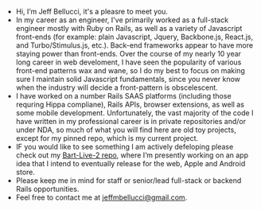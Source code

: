 - Hi, I’m Jeff Bellucci, it's a pleasre to meet you.
- In my career as an engineer, I've primarily worked as a full-stack engineer mostly with Ruby on Rails, as well as a variety of Javascript front-ends (for example: plain Javascript, Jquery, Backbone.js, React.js, and Turbo/Stimulus.js, etc.).  Back-end frameworks appear to have more staying power than front-ends.  Over the course of my nearly 10 year long career in web develoment, I have seen the popularity of various front-end patterns wax and wane, so I do my best to focus on making sure I maintain solid Javascript fundamentals, since you never know when the industry will decide a front-pattern is obscelescent.
- I have worked on a number Rails SAAS platforms (including those requring Hippa compliane), Rails APIs, browser extensions, as well as some mobile development. Unfortunately, the vast majority of the code I have written in my professional career is in private repositories and/or under NDA, so much of what you will find here are old toy projects, except for my pinned repo, which is my current project.
- IF you would like to see something I am actively defeloping please check out my [Bart-Live-2 repo](https://github.com/jeffmbellucci/bart-live-2), where I’m presently working on an app idea that I intend to eventually release for the web, Apple and Android store.  
- Please keep me in mind for staff or senior/lead full-stack or backend Rails opportunities.
- Feel free to contact me at jeffmbellucci@gmail.com.
<!---
jeffmbellucci/jeffmbellucci is a ✨ special ✨ repository because its `README.md` (this file) appears on your GitHub profile.
You can click the Preview link to take a look at your changes.
--->
